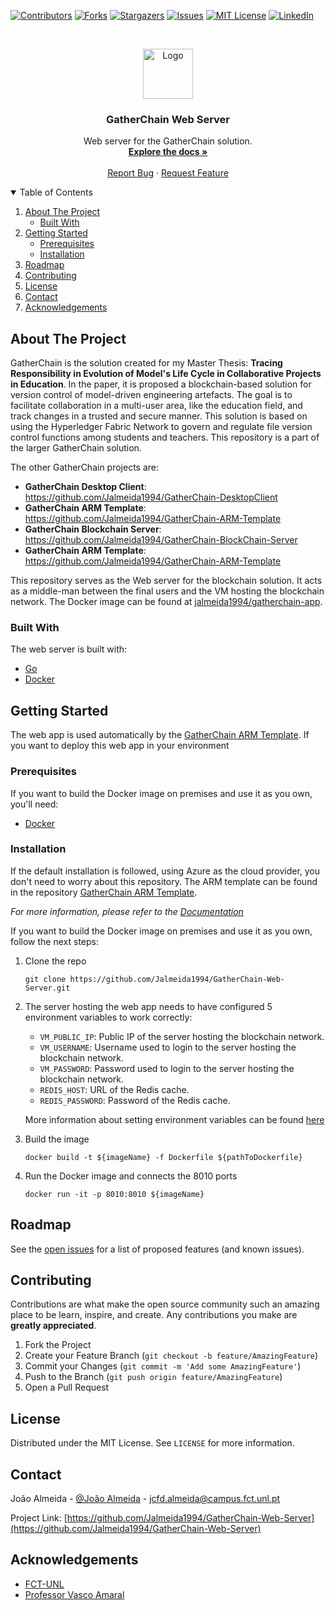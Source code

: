 <!--
*** Thanks for checking out the Best-README-Template. If you have a suggestion
*** that would make this better, please fork the repo and create a pull request
*** or simply open an issue with the tag "enhancement".
*** Thanks again! Now go create something AMAZING! :D
-->



<!-- PROJECT SHIELDS -->
<!--
*** I'm using markdown "reference style" links for readability.
*** Reference links are enclosed in brackets [ ] instead of parentheses ( ).
*** See the bottom of this document for the declaration of the reference variables
*** for contributors-url, forks-url, etc. This is an optional, concise syntax you may use.
*** https://www.markdownguide.org/basic-syntax/#reference-style-links
-->
[![Contributors][contributors-shield]][contributors-url]
[![Forks][forks-shield]][forks-url]
[![Stargazers][stars-shield]][stars-url]
[![Issues][issues-shield]][issues-url]
[![MIT License][license-shield]][license-url]
[![LinkedIn][linkedin-shield]][linkedin-url]



<!-- PROJECT LOGO -->
<br />
<p align="center">
  <a href="https://github.com/Jalmeida1994/GatherChain-Web-Server">
    <img src="images/logo.png" alt="Logo" width="80" height="80">
  </a>

  <h3 align="center">GatherChain Web Server</h3>

  <p align="center">
    Web server for the GatherChain solution.
    <br />
    <a href="https://github.com/Jalmeida1994/GatherChain-Web-Server/blob/master/README.md"><strong>Explore the docs »</strong></a>
    <br />
    <br />
    <a href="https://github.com/Jalmeida1994/GatherChain-Web-Server/issues">Report Bug</a>
    ·
    <a href="https://github.com/Jalmeida1994/GatherChain-Web-Server/issues">Request Feature</a>
  </p>
</p>



<!-- TABLE OF CONTENTS -->
<details open="open">
  <summary>Table of Contents</summary>
  <ol>
    <li>
      <a href="#about-the-project">About The Project</a>
      <ul>
        <li><a href="#built-with">Built With</a></li>
      </ul>
    </li>
    <li>
      <a href="#getting-started">Getting Started</a>
      <ul>
        <li><a href="#prerequisites">Prerequisites</a></li>
        <li><a href="#installation">Installation</a></li>
      </ul>
    </li>
    <li><a href="#roadmap">Roadmap</a></li>
    <li><a href="#contributing">Contributing</a></li>
    <li><a href="#license">License</a></li>
    <li><a href="#contact">Contact</a></li>
    <li><a href="#acknowledgements">Acknowledgements</a></li>
  </ol>
</details>



<!-- ABOUT THE PROJECT -->
## About The Project

GatherChain is the solution created for my Master Thesis: __Tracing Responsibility in Evolution of Model's Life Cycle in Collaborative Projects in Education__.
In the paper, it is proposed a blockchain-based solution for version control of model-driven engineering artefacts.  The goal is to facilitate collaboration in a multi-user area, like the education field, and track changes in a trusted and secure manner. This solution is based on using the Hyperledger Fabric Network to govern and regulate file version control functions among students and teachers.
This repository is a part of the larger GatherChain solution.

The other GatherChain projects are:
* __GatherChain Desktop Client__: https://github.com/Jalmeida1994/GatherChain-DesktopClient
* __GatherChain ARM Template__: https://github.com/Jalmeida1994/GatherChain-ARM-Template
* __GatherChain Blockchain Server__: https://github.com/Jalmeida1994/GatherChain-BlockChain-Server
* __GatherChain ARM Template__: https://github.com/Jalmeida1994/GatherChain-ARM-Template

This repository serves as the Web server for the blockchain solution. It acts as a middle-man between the final users and the VM hosting the blockchain network. The Docker image can be found at [jalmeida1994/gatherchain-app](https://hub.docker.com/repository/docker/jalmeida1994/gatherchain-app).

### Built With

The web server is built with:
* [Go](https://golang.org)
* [Docker](https://www.docker.com)


<!-- GETTING STARTED -->
## Getting Started

The web app is used automatically by the [GatherChain ARM Template](https://github.com/Jalmeida1994/GatherChain-ARM-Template). If you want to deploy this web app in your environment
### Prerequisites

If you want to build the Docker image on premises and use it as you own, you'll need:
* [Docker](https://docs.docker.com/get-docker/)

### Installation

If the default installation is followed, using Azure as the cloud provider, you don't need to worry about this repository. The ARM template can be found in the repository [GatherChain ARM Template](https://github.com/Jalmeida1994/GatherChain-ARM-Template).

_For more information, please refer to the [Documentation](https://github.com/Jalmeida1994/GatherChain-ARM-Template/blob/master/README.md)_

If you want to build the Docker image on premises and use it as you own, follow the next steps:


1. Clone the repo
   ```
   git clone https://github.com/Jalmeida1994/GatherChain-Web-Server.git
   ```
2. The server hosting the web app needs to have configured 5 environment variables to work correctly:
    * `VM_PUBLIC_IP`: Public IP of the server hosting the blockchain network.
    * `VM_USERNAME`: Username used to login to the server hosting the blockchain network.
    * `VM_PASSWORD`: Password used to login to the server hosting the blockchain network.
    * `REDIS_HOST`: URL of the Redis cache.
    * `REDIS_PASSWORD`: Password of the Redis cache.

    More information about setting environment variables can be found [here](https://linuxize.com/post/how-to-set-and-list-environment-variables-in-linux/)

3. Build the image
    ```
    docker build -t ${imageName} -f Dockerfile ${pathToDockerfile} 
    ```


4. Run the Docker image and connects the 8010 ports
    ```
    docker run -it -p 8010:8010 ${imageName}
    ```


<!-- ROADMAP -->
## Roadmap

See the [open issues](https://github.com/Jalmeida1994/GatherChain-Web-Server/issues) for a list of proposed features (and known issues).



<!-- CONTRIBUTING -->
## Contributing

Contributions are what make the open source community such an amazing place to be learn, inspire, and create. Any contributions you make are **greatly appreciated**.

1. Fork the Project
2. Create your Feature Branch (`git checkout -b feature/AmazingFeature`)
3. Commit your Changes (`git commit -m 'Add some AmazingFeature'`)
4. Push to the Branch (`git push origin feature/AmazingFeature`)
5. Open a Pull Request



<!-- LICENSE -->
## License

Distributed under the MIT License. See `LICENSE` for more information.



<!-- CONTACT -->
## Contact

João Almeida - [@João Almeida](https://www.linkedin.com/in/jo%C3%A3o-almeida-525476125/) - jcfd.almeida@campus.fct.unl.pt

Project Link: [https://github.com/Jalmeida1994/GatherChain-Web-Server](https://github.com/Jalmeida1994/GatherChain-Web-Server)



<!-- ACKNOWLEDGEMENTS -->
## Acknowledgements
* [FCT-UNL](https://www.fct.unl.pt/)
* [Professor Vasco Amaral](https://docentes.fct.unl.pt/vma/)


<!-- MARKDOWN LINKS & IMAGES -->
<!-- https://www.markdownguide.org/basic-syntax/#reference-style-links -->
[contributors-shield]: https://img.shields.io/github/contributors/Jalmeida1994/GatherChain-Web-Server.svg?style=for-the-badge
[contributors-url]: https://github.com/Jalmeida1994/GatherChain-Web-Server/graphs/contributors
[forks-shield]: https://img.shields.io/github/forks/Jalmeida1994/GatherChain-Web-Server.svg?style=for-the-badge
[forks-url]: https://github.com/Jalmeida1994/GatherChain-Web-Server/network/members
[stars-shield]: https://img.shields.io/github/stars/Jalmeida1994/GatherChain-Web-Server.svg?style=for-the-badge
[stars-url]: https://github.com/Jalmeida1994/GatherChain-Web-Server/stargazers
[issues-shield]: https://img.shields.io/github/issues/Jalmeida1994/GatherChain-Web-Server.svg?style=for-the-badge
[issues-url]: https://github.com/Jalmeida1994/GatherChain-Web-Server/issues
[license-shield]: https://img.shields.io/github/license/Jalmeida1994/GatherChain-Web-Server.svg?style=for-the-badge
[license-url]: https://github.com/Jalmeida1994/GatherChain-Web-Server/blob/master/LICENSE.txt
[linkedin-shield]: https://img.shields.io/badge/-LinkedIn-black.svg?style=for-the-badge&logo=linkedin&colorB=555
[linkedin-url]: https://www.linkedin.com/in/jo%C3%A3o-almeida-525476125/